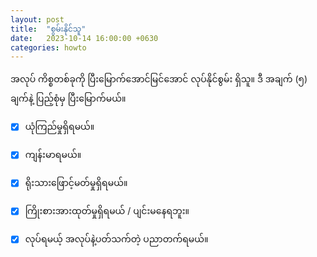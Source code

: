 ```yaml
---
layout: post
title:  "စွမ်းနိုင်သူ"
date:   2023-10-14 16:00:00 +0630
categories: howto
---
```


အလုပ် ကိစ္စတစ်ခုကို ပြီးမြောက်အောင်မြင်အောင် လုပ်နိုင်စွမ်း ရှိသူ။
ဒီ အချက် (၅)​ ချက်နဲ့ ပြည့်စုံမှ ပြီးမြောက်မယ်။


- [x] ယုံကြည်မှုရှိရမယ်။
- [x] ကျန်းမာရမယ်။
- [x] ရိုးသားဖြောင့်မတ်မှုရှိရမယ်။
- [x] ကြိုးစားအားထုတ်မှုရှိရမယ် / ပျင်းမနေရဘူး။
- [x] လုပ်ရမယ့် အလုပ်နဲ့ပတ်သက်တဲ့ ပညာတက်ရမယ်။


